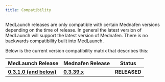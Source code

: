 ```yaml
---
title: Compatibility
---
```


MedLaunch releases are only compatible with certain Mednafen versions depending on the time of release. In general the latest version of MedLaunch will support the latest version of Mednafen. There is no backwards compatibility built into MedLaunch.

Below is the current version compatibility matrix that describes this:

| MedLaunch Release | Mednafen Release | Status |
| ----------------- | ---------------- | ---- |
| [**0.3.1.0 (and below)**](http://medlaunch.asnitech.co.uk/releases/0-3-1-0) | **[0.3.39.x](http://mednafen.fobby.net/releases/files/mednafen-0.9.39.2-win64.zip)** | **RELEASED** |

